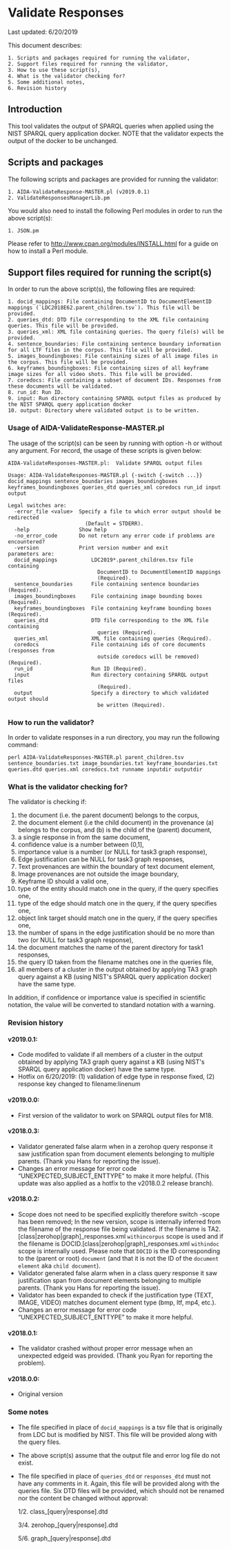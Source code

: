 # Validate Responses

Last updated: 6/20/2019

This document describes:

	1. Scripts and packages required for running the validator,
	2. Support files required for running the validator,
	3. How to use these script(s),
	4. What is the validator checking for?
	5. Some additional notes,
	6. Revision history
	
## Introduction

This tool validates the output of SPARQL queries when applied using the NIST SPARQL query application docker. NOTE that the validator expects the output of the docker to be unchanged.

## Scripts and packages

The following scripts and packages are provided for running the validator:

	1. AIDA-ValidateResponse-MASTER.pl (v2019.0.1)
	2. ValidateResponsesManagerLib.pm
	
You would also need to install the following Perl modules in order to run the above script(s):

	1. JSON.pm
	
Please refer to http://www.cpan.org/modules/INSTALL.html for a guide on how to install a Perl module.

## Support files required for running the script(s)

In order to run the above script(s), the following files are required:

	1. docid_mappings: File containing DocumentID to DocumentElementID mappings (`LDC2018E62.parent_children.tsv`). This file will be provided.
	2. queries_dtd: DTD file corresponding to the XML file containing queries. This file will be provided.
	3. queries_xml: XML file containing queries. The query file(s) will be provided.
	4. sentence_boundaries: File containing sentence boundary information for all LTF files in the corpus. This file will be provided.
	5. images_boundingboxes: File containing sizes of all image files in the corpus. This file will be provided.
	6. keyframes_boundingboxes: File containing sizes of all keyframe image sizes for all video shots. This file will be provided.
	7. coredocs: File containing a subset of document IDs. Responses from these documents will be validated.
	8. run_id: Run ID.
	9. input: Run directory containing SPARQL output files as produced by the NIST SPARQL query application docker
	10. output: Directory where validated output is to be written.
	
### Usage of AIDA-ValidateResponse-MASTER.pl

The usage of the script(s) can be seen by running with option -h or without any argument. For record, the usage of these scripts is given below:

~~~
AIDA-ValidateResponses-MASTER.pl:  Validate SPARQL output files

Usage: AIDA-ValidateResponses-MASTER.pl {-switch {-switch ...}} docid_mappings sentence_boundaries images_boundingboxes keyframes_boundingboxes queries_dtd queries_xml coredocs run_id input output

Legal switches are:
  -error_file <value>  Specify a file to which error output should be redirected
                         (Default = STDERR).
  -help                Show help
  -no_error_code       Do not return any error code if problems are encountered?
  -version             Print version number and exit
parameters are:
  docid_mappings           LDC2019*.parent_children.tsv file containing
                             DocumentID to DocumentElementID mappings
                             (Required).
  sentence_boundaries      File containing sentence boundaries (Required).
  images_boundingboxes     File containing image bounding boxes (Required).
  keyframes_boundingboxes  File containing keyframe bounding boxes (Required).
  queries_dtd              DTD file corresponding to the XML file containing
                             queries (Required).
  queries_xml              XML file containing queries (Required).
  coredocs                 File containing ids of core documents (responses from
                             outside coredocs will be removed) (Required).
  run_id                   Run ID (Required).
  input                    Run directory containing SPARQL output files
                             (Required).
  output                   Specify a directory to which validated output should
                             be written (Required).
~~~

### How to run the validator?

In order to validate responses in a run directory, you may run the following command:

~~~
perl AIDA-ValidateResponses-MASTER.pl parent_children.tsv sentence_boundaries.txt image_boundaries.txt keyframe_boundaries.txt queries.dtd queries.xml coredocs.txt runname inputdir outputdir
~~~

### What is the validator checking for?

The validator is checking if:
  1. the document (i.e. the parent document) belongs to the corpus,
  2. the document element (i.e the child document) in the provenance (a) belongs to the corpus, and (b) is the child of the (parent) document,
  3. a single response in from the same document,
  4. confidence value is a number between (0,1],
  5. importance value is a number (or NULL for task3 graph response),
  6. Edge justification can be NULL for task3 graph responses,
  7. Text provenances are within the boundary of text document element,
  8. Image provenances are not outside the image boundary,
  9. Keyframe ID should a valid one,
  10. type of the entity should match one in the query, if the query specifies one,
  11. type of the edge should match one in the query, if the query specifies one,
  12. object link target should match one in the query, if the query specifies one,
  13. the number of spans in the edge justification should be no more than two (or NULL for task3 graph response),
  14. the document matches the name of the parent directory for task1 responses,
  15. the query ID taken from the filename matches one in the queries file,
  16. all members of a cluster in the output obtained by applying TA3 graph query against a KB (using NIST's SPARQL query application docker) have the same type.

In addition, if confidence or importance value is specified in scientific notation, the value will be converted to standard notation with a warning.

### Revision history

#### v2019.0.1:
- Code modifed to validate if all members of a cluster in the output obtained by applying TA3 graph query against a KB (using NIST's SPARQL query application docker) have the same type.
- Hotfix on 6/20/2019: (1) validation of edge type in response fixed, (2) response key changed to filename:linenum

#### v2019.0.0:
- First version of the validator to work on SPARQL output files for M18.

#### v2018.0.3:
- Validator generated false alarm when in a zerohop query response it saw justification span from document elements belonging to multiple parents. (Thank you Hans for reporting the issue).
- Changes an error message for error code “UNEXPECTED_SUBJECT_ENTTYPE” to make it more helpful. (This update was also applied as a hotfix to the v2018.0.2 release branch).

#### v2018.0.2:
- Scope does not need to be specified explicitly therefore switch -scope has been removed; In the new version, scope is internally inferred from the filename of the response file being validated. If the filename is TA2.[class|zerohop|graph]_responses.xml `withincorpus` scope is used and if the filename is DOCID.[class|zerohop|graph]_responses.xml `withindoc` scope is internally used. Please note that `DOCID` is the ID corresponding to the (parent or root) `document` (and that it is not the ID of the `document element` aka `child document`).
- Validator generated false alarm when in a class query response it saw justification span from document elements belonging to multiple parents. (Thank you Hans for reporting the issue).
- Validator has been expanded to check if the justification type (TEXT, IMAGE, VIDEO) matches document element type (bmp, ltf, mp4, etc.).
- Changes an error message for error code “UNEXPECTED_SUBJECT_ENTTYPE” to make it more helpful.

#### v2018.0.1:
- The validator crashed without proper error message when an unexpected edgeid was provided. (Thank you Ryan for reporting the problem).

#### v2018.0.0:
- Original version

### Some notes

- The file specified in place of `docid_mappings` is a tsv file that is originally from LDC but is modified by NIST. This file will be provided along with the query files.
- The above script(s) assume that the output file and error log file do not exist.
- The file specified in place of `queries_dtd` or `responses_dtd` must not have any comments in it. Again, this file will be provided along with the queries file. Six DTD files will be provided, which should not be renamed nor the content be changed without approval:

	1/2. class_[query|response].dtd

	3/4. zerohop_[query|response].dtd

	5/6. graph_[query|response].dtd
